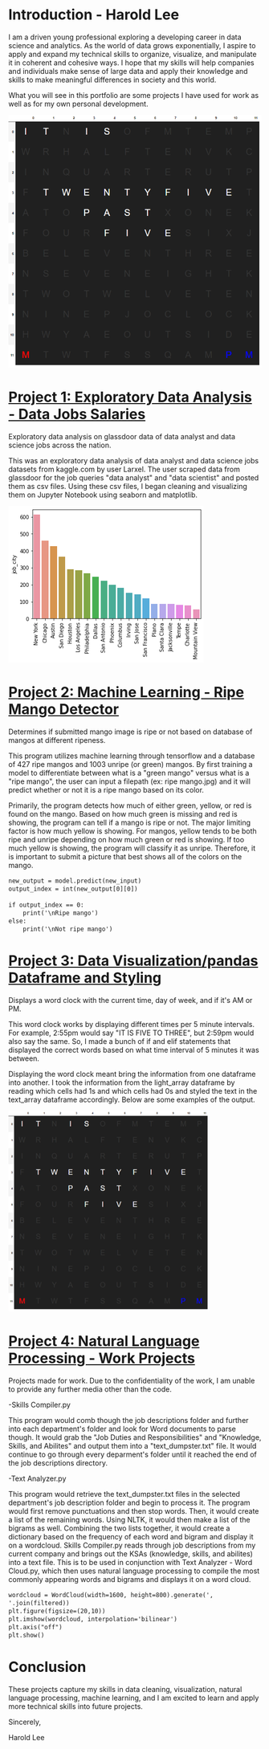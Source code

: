# Introduction - Harold Lee
I am a driven young professional exploring a developing career in data science and analytics. As the world of data grows exponentially, I aspire to apply and expand my technical skills to organize, visualize, and manipulate it in coherent and cohesive ways. I hope that my skills will help companies and individuals make sense of large data and apply their knowledge and skills to make meaningful differences in society and this world.

What you will see in this portfolio are some projects I have used for work as well as for my own personal development.

![](https://github.com/leeharry709/word_clock/blob/main/media/1725.PNG?raw=true)

# [Project 1: Exploratory Data Analysis - Data Jobs Salaries](https://github.com/leeharry709/data-analyst-scientist-salaries-EDA-)
Exploratory data analysis on glassdoor data of data analyst and data science jobs across the nation.

This was an exploratory data analysis of data analyst and data science jobs datasets from kaggle.com by user Larxel. The user scraped data from glassdoor for the job queries "data analyst" and "data scientist" and posted them as csv files. Using these csv files, I began cleaning and visualizing them on Jupyter Notebook using seaborn and matplotlib.

![](https://github.com/leeharry709/data-analyst-scientist-salaries-EDA-/blob/main/media/download%20(1).png?raw=true)

# [Project 2: Machine Learning - Ripe Mango Detector](https://github.com/leeharry709/ripe-mango-detector)
Determines if submitted mango image is ripe or not based on database of mangos at different ripeness.

This program utilizes machine learning through tensorflow and a database of 427 ripe mangos and 1003 unripe (or green) mangos. By first training a model to differentiate between what is a "green mango" versus what is a "ripe mango", the user can input a filepath (ex: ripe mango.jpg) and it will predict whether or not it is a ripe mango based on its color.

Primarily, the program detects how much of either green, yellow, or red is found on the mango. Based on how much green is missing and red is showing, the program can tell if a mango is ripe or not. The major limiting factor is how much yellow is showing. For mangos, yellow tends to be both ripe and unripe depending on how much green or red is showing. If too much yellow is showing, the program will classify it as unripe. Therefore, it is important to submit a picture that best shows all of the colors on the mango.

```
new_output = model.predict(new_input)
output_index = int(new_output[0][0])

if output_index == 0:
    print('\nRipe mango')
else:
    print('\nNot ripe mango')
```

# [Project 3: Data Visualization/pandas Dataframe and Styling](https://github.com/leeharry709/word_clock)
Displays a word clock with the current time, day of week, and if it's AM or PM.

This word clock works by displaying different times per 5 minute intervals. For example, 2:55pm would say "IT IS FIVE TO THREE", but 2:59pm would also say the same. So, I made a bunch of if and elif statements that displayed the correct words based on what time interval of 5 minutes it was between.

Displaying the word clock meant bring the information from one dataframe into another. I took the information from the light_array dataframe by reading which cells had 1s and which cells had 0s and styled the text in the text_array dataframe accordingly. Below are some examples of the output.

![](https://github.com/leeharry709/word_clock/blob/main/media/1725s.png?raw=true)

# [Project 4: Natural Language Processing - Work Projects](https://github.com/leeharry709/work-projects)
Projects made for work. Due to the confidentiality of the work, I am unable to provide any further media other than the code.

-Skills Compiler.py

This program would comb though the job descriptions folder and further into each department's folder and look for Word documents to parse though. It would grab the "Job Duties and Responsibilities" and "Knowledge, Skills, and Abilites" and output them into a "text_dumpster.txt" file. It would continue to go through every deparment's folder until it reached the end of the job descriptions directory.

-Text Analyzer.py

This program would retrieve the text_dumpster.txt files in the selected department's job description folder and begin to process it. The program would first remove punctuations and then stop words. Then, it would create a list of the remaining words. Using NLTK, it would then make a list of the bigrams as well. Combining the two lists together, it would create a dictionary based on the frequency of each word and bigram and display it on a wordcloud.
Skills Compiler.py reads through job descriptions from my current company and brings out the KSAs (knowledge, skills, and abilites) into a text file. This is to be used in conjunction with Text Analyzer - Word Cloud.py, which then uses natural language processing to compile the most commonly appearing words and bigrams and displays it on a word cloud.

```
wordcloud = WordCloud(width=1600, height=800).generate(', '.join(filtered))
plt.figure(figsize=(20,10))
plt.imshow(wordcloud, interpolation='bilinear')
plt.axis("off")
plt.show()
```

# Conclusion
These projects capture my skills in data cleaning, visualization, natural language processing, machine learning, and I am excited to learn and apply more technical skills into future projects.


Sincerely,

Harold Lee
